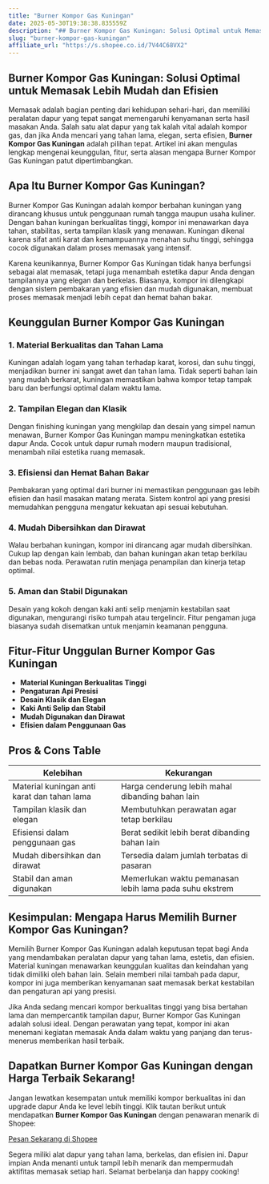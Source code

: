 ```yaml
---
title: "Burner Kompor Gas Kuningan"
date: 2025-05-30T19:38:38.835559Z
description: "## Burner Kompor Gas Kuningan: Solusi Optimal untuk Memasak Lebih Mudah dan Efisien..."
slug: "burner-kompor-gas-kuningan"
affiliate_url: "https://s.shopee.co.id/7V44C68VX2"
---
```

## Burner Kompor Gas Kuningan: Solusi Optimal untuk Memasak Lebih Mudah dan Efisien

Memasak adalah bagian penting dari kehidupan sehari-hari, dan memiliki peralatan dapur yang tepat sangat memengaruhi kenyamanan serta hasil masakan Anda. Salah satu alat dapur yang tak kalah vital adalah kompor gas, dan jika Anda mencari yang tahan lama, elegan, serta efisien, **Burner Kompor Gas Kuningan** adalah pilihan tepat. Artikel ini akan mengulas lengkap mengenai keunggulan, fitur, serta alasan mengapa Burner Kompor Gas Kuningan patut dipertimbangkan.

## Apa Itu Burner Kompor Gas Kuningan?

Burner Kompor Gas Kuningan adalah kompor berbahan kuningan yang dirancang khusus untuk penggunaan rumah tangga maupun usaha kuliner. Dengan bahan kuningan berkualitas tinggi, kompor ini menawarkan daya tahan, stabilitas, serta tampilan klasik yang menawan. Kuningan dikenal karena sifat anti karat dan kemampuannya menahan suhu tinggi, sehingga cocok digunakan dalam proses memasak yang intensif.

Karena keunikannya, Burner Kompor Gas Kuningan tidak hanya berfungsi sebagai alat memasak, tetapi juga menambah estetika dapur Anda dengan tampilannya yang elegan dan berkelas. Biasanya, kompor ini dilengkapi dengan sistem pembakaran yang efisien dan mudah digunakan, membuat proses memasak menjadi lebih cepat dan hemat bahan bakar.

## Keunggulan Burner Kompor Gas Kuningan

### 1. Material Berkualitas dan Tahan Lama

Kuningan adalah logam yang tahan terhadap karat, korosi, dan suhu tinggi, menjadikan burner ini sangat awet dan tahan lama. Tidak seperti bahan lain yang mudah berkarat, kuningan memastikan bahwa kompor tetap tampak baru dan berfungsi optimal dalam waktu lama.

### 2. Tampilan Elegan dan Klasik

Dengan finishing kuningan yang mengkilap dan desain yang simpel namun menawan, Burner Kompor Gas Kuningan mampu meningkatkan estetika dapur Anda. Cocok untuk dapur rumah modern maupun tradisional, menambah nilai estetika ruang memasak.

### 3. Efisiensi dan Hemat Bahan Bakar

Pembakaran yang optimal dari burner ini memastikan penggunaan gas lebih efisien dan hasil masakan matang merata. Sistem kontrol api yang presisi memudahkan pengguna mengatur kekuatan api sesuai kebutuhan.

### 4. Mudah Dibersihkan dan Dirawat

Walau berbahan kuningan, kompor ini dirancang agar mudah dibersihkan. Cukup lap dengan kain lembab, dan bahan kuningan akan tetap berkilau dan bebas noda. Perawatan rutin menjaga penampilan dan kinerja tetap optimal.

### 5. Aman dan Stabil Digunakan

Desain yang kokoh dengan kaki anti selip menjamin kestabilan saat digunakan, mengurangi risiko tumpah atau tergelincir. Fitur pengaman juga biasanya sudah disematkan untuk menjamin keamanan pengguna.

## Fitur-Fitur Unggulan Burner Kompor Gas Kuningan

- **Material Kuningan Berkualitas Tinggi**
- **Pengaturan Api Presisi**
- **Desain Klasik dan Elegan**
- **Kaki Anti Selip dan Stabil**
- **Mudah Digunakan dan Dirawat**
- **Efisien dalam Penggunaan Gas**

## Pros & Cons Table

| Kelebihan                                    | Kekurangan                              |
|----------------------------------------------|----------------------------------------|
| Material kuningan anti karat dan tahan lama | Harga cenderung lebih mahal dibanding bahan lain |
| Tampilan klasik dan elegan                 | Membutuhkan perawatan agar tetap berkilau |
| Efisiensi dalam penggunaan gas             | Berat sedikit lebih berat dibanding bahan lain |
| Mudah dibersihkan dan dirawat             | Tersedia dalam jumlah terbatas di pasaran |
| Stabil dan aman digunakan                  | Memerlukan waktu pemanasan lebih lama pada suhu ekstrem |

## Kesimpulan: Mengapa Harus Memilih Burner Kompor Gas Kuningan?

Memilih Burner Kompor Gas Kuningan adalah keputusan tepat bagi Anda yang mendambakan peralatan dapur yang tahan lama, estetis, dan efisien. Material kuningan menawarkan keunggulan kualitas dan keindahan yang tidak dimiliki oleh bahan lain. Selain memberi nilai tambah pada dapur, kompor ini juga memberikan kenyamanan saat memasak berkat kestabilan dan pengaturan api yang presisi.

Jika Anda sedang mencari kompor berkualitas tinggi yang bisa bertahan lama dan mempercantik tampilan dapur, Burner Kompor Gas Kuningan adalah solusi ideal. Dengan perawatan yang tepat, kompor ini akan menemani kegiatan memasak Anda dalam waktu yang panjang dan terus-menerus memberikan hasil terbaik.

## Dapatkan Burner Kompor Gas Kuningan dengan Harga Terbaik Sekarang!

Jangan lewatkan kesempatan untuk memiliki kompor berkualitas ini dan upgrade dapur Anda ke level lebih tinggi. Klik tautan berikut untuk mendapatkan **Burner Kompor Gas Kuningan** dengan penawaran menarik di Shopee:

[Pesan Sekarang di Shopee](https://s.shopee.co.id/7V44C68VX2)

Segera miliki alat dapur yang tahan lama, berkelas, dan efisien ini. Dapur impian Anda menanti untuk tampil lebih menarik dan mempermudah aktifitas memasak setiap hari. Selamat berbelanja dan happy cooking!